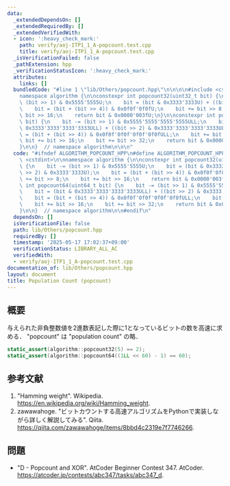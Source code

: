 ```yaml
---
data:
  _extendedDependsOn: []
  _extendedRequiredBy: []
  _extendedVerifiedWith:
  - icon: ':heavy_check_mark:'
    path: verify/aoj-ITP1_1_A-popcount.test.cpp
    title: verify/aoj-ITP1_1_A-popcount.test.cpp
  _isVerificationFailed: false
  _pathExtension: hpp
  _verificationStatusIcon: ':heavy_check_mark:'
  attributes:
    links: []
  bundledCode: "#line 1 \"lib/Others/popcount.hpp\"\n\n\n\n#include <cstdint>\n\n\
    namespace algorithm {\n\nconstexpr int popcount32(uint32_t bit) {\n    bit -=\
    \ (bit >> 1) & 0x5555'5555U;\n    bit = (bit & 0x3333'3333U) + ((bit >> 2) & 0x3333'3333U);\n\
    \    bit = (bit + (bit >> 4)) & 0x0f0f'0f0fU;\n    bit += bit >> 8;\n    bit +=\
    \ bit >> 16;\n    return bit & 0x0000'003fU;\n}\n\nconstexpr int popcount64(uint64_t\
    \ bit) {\n    bit -= (bit >> 1) & 0x5555'5555'5555'5555ULL;\n    bit = (bit &\
    \ 0x3333'3333'3333'3333ULL) + ((bit >> 2) & 0x3333'3333'3333'3333ULL);\n    bit\
    \ = (bit + (bit >> 4)) & 0x0f0f'0f0f'0f0f'0f0fULL;\n    bit += bit >> 8;\n   \
    \ bit += bit >> 16;\n    bit += bit >> 32;\n    return bit & 0x0000'0000'0000'007fULL;\n\
    }\n\n}  // namespace algorithm\n\n\n"
  code: "#ifndef ALGORITHM_POPCOUNT_HPP\n#define ALGORITHM_POPCOUNT_HPP 1\n\n#include\
    \ <cstdint>\n\nnamespace algorithm {\n\nconstexpr int popcount32(uint32_t bit)\
    \ {\n    bit -= (bit >> 1) & 0x5555'5555U;\n    bit = (bit & 0x3333'3333U) + ((bit\
    \ >> 2) & 0x3333'3333U);\n    bit = (bit + (bit >> 4)) & 0x0f0f'0f0fU;\n    bit\
    \ += bit >> 8;\n    bit += bit >> 16;\n    return bit & 0x0000'003fU;\n}\n\nconstexpr\
    \ int popcount64(uint64_t bit) {\n    bit -= (bit >> 1) & 0x5555'5555'5555'5555ULL;\n\
    \    bit = (bit & 0x3333'3333'3333'3333ULL) + ((bit >> 2) & 0x3333'3333'3333'3333ULL);\n\
    \    bit = (bit + (bit >> 4)) & 0x0f0f'0f0f'0f0f'0f0fULL;\n    bit += bit >> 8;\n\
    \    bit += bit >> 16;\n    bit += bit >> 32;\n    return bit & 0x0000'0000'0000'007fULL;\n\
    }\n\n}  // namespace algorithm\n\n#endif\n"
  dependsOn: []
  isVerificationFile: false
  path: lib/Others/popcount.hpp
  requiredBy: []
  timestamp: '2025-05-17 17:02:37+09:00'
  verificationStatus: LIBRARY_ALL_AC
  verifiedWith:
  - verify/aoj-ITP1_1_A-popcount.test.cpp
documentation_of: lib/Others/popcount.hpp
layout: document
title: Population Count (popcount)
---
```



## 概要

与えられた非負整数値を2進数表記した際に1となっているビットの数を高速に求める．
"popcount" は "population count" の略．

```cpp
static_assert(algorithm::popcount32(5) == 2);
static_assert(algorithm::popcount64((1LL << 60) - 1) == 60);
```


## 参考文献

1. "Hamming weight". Wikipedia. <https://en.wikipedia.org/wiki/Hamming_weight>.
1. zawawahoge. "ビットカウントする高速アルゴリズムをPythonで実装しながら詳しく解説してみる". Qiita. <https://qiita.com/zawawahoge/items/8bbd4c2319e7f7746266>.


## 問題

- "D - Popcount and XOR". AtCoder Beginner Contest 347. AtCoder. <https://atcoder.jp/contests/abc347/tasks/abc347_d>.
